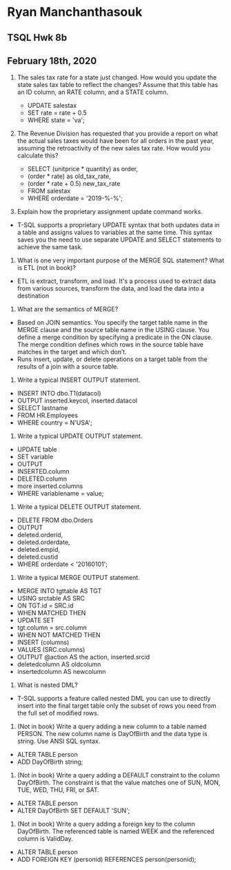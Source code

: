 # Ryan Manchanthasouk
## TSQL Hwk 8b
## February 18th, 2020
1. The sales tax rate for a state just changed. How would you update the state sales tax table to reflect the changes? Assume that this table has an ID column, an RATE column, and a STATE column.

    - UPDATE salestax
    - SET rate = rate + 0.5
    - WHERE state = 'va';
1. The Revenue Division has requested that you provide a report on what the actual sales taxes would have been for all orders in the past year, assuming the retroactivity of the new sales tax rate. How would you calculate this?

    - SELECT (unitprice * quantity) as order,
    - (order * rate) as old_tax_rate,
    - (order * rate + 0.5) new_tax_rate
    - FROM salestax
    - WHERE orderdate = '2019-%-%';
1. Explain how the proprietary assignment update command works.

  - T-SQL supports a proprietary UPDATE syntax that both updates data in a table and assigns values to variables at the same time. This syntax saves you the need to use separate UPDATE and SELECT statements to achieve the same task.
1. What is one very important purpose of the MERGE SQL statement? What is ETL (not in book)?

  - ETL is extract, transform, and load.  It's a process used to extract data from various sources, transform the data, and load the data into a destination
1. What are the semantics of MERGE?

  - Based on JOIN semantics.  You specify the target table name in the MERGE clause and the source table name in the USING clause. You define a merge condition by specifying a predicate in the ON clause. The merge condition defines which rows in the source table have matches in the target and which don’t.
  - Runs insert, update, or delete operations on a target table from the results of a join with a source table.
1. Write a typical INSERT OUTPUT statement.

  - INSERT INTO dbo.T1(datacol)
  - OUTPUT inserted.keycol, inserted.datacol
  - SELECT lastname
  - FROM HR.Employees
  - WHERE country = N'USA';
1. Write a typical UPDATE OUTPUT statement.

  - UPDATE table
  - SET variable
  - OUTPUT
  - INSERTED.column
  - DELETED.column
  - more inserted.columns
  - WHERE variablename = value;
1. Write a typical DELETE OUTPUT statement.

  - DELETE FROM dbo.Orders
  - OUTPUT
  - deleted.orderid,
  - deleted.orderdate,
  - deleted.empid,
  - deleted.custid
  - WHERE orderdate < '20160101';
1. Write a typical MERGE OUTPUT statement.

  - MERGE INTO tgttable AS TGT
  - USING srctable AS SRC
  - ON TGT.id = SRC.id
  - WHEN MATCHED THEN
  - UPDATE SET
  - tgt.column = src.column  
  - WHEN NOT MATCHED THEN
  - INSERT (columns)
  - VALUES (SRC.columns)
  - OUTPUT @action AS the action, inserted.srcid
  - deletedcolumn AS oldcolumn
  - insertedcolumn AS newcolumn
1. What is nested DML?

  - T-SQL supports a feature called nested DML you can use to directly insert into the final target table only the subset of rows you need from the full set of modified rows.
1. (Not in book) Write a query adding a new column to a table named PERSON. The new column name is DayOfBirth and the data type is string. Use ANSI SQL syntax.

  - ALTER TABLE person
  - ADD DayOfBirth string;
1. (Not in book) Write a query adding a DEFAULT constraint to the column DayOfBirth. The constraint is that the value matches one of SUN, MON, TUE, WED, THU, FRI, or SAT.

  - ALTER TABLE person
  - ALTER DayOfBirth SET DEFAULT 'SUN';
1. (Not in book) Write a query adding a foreign key to the column DayOfBirth. The referenced table is
named WEEK and the referenced column is ValidDay.

  - ALTER TABLE person
  - ADD FOREIGN KEY (personid) REFERENCES person(personid);
